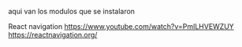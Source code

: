 aqui van los modulos que se instalaron

React navigation
https://www.youtube.com/watch?v=PmILHVEWZUY
https://reactnavigation.org/
